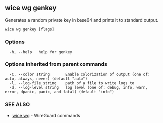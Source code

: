 ## wice wg genkey

Generates a random private key in base64 and prints it to standard output.

```
wice wg genkey [flags]
```

### Options

```
  -h, --help   help for genkey
```

### Options inherited from parent commands

```
  -C, --color string       Enable colorization of output (one of: auto, always, never) (default "auto")
  -l, --log-file string    path of a file to write logs to
  -d, --log-level string   log level (one of: debug, info, warn, error, dpanic, panic, and fatal) (default "info")
```

### SEE ALSO

* [wice wg](wice_wg.md)	 - WireGuard commands

